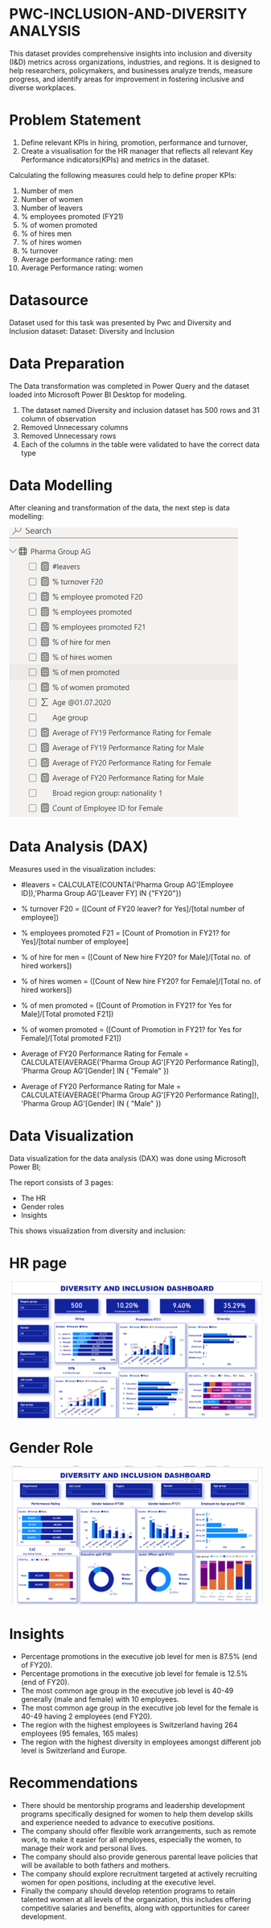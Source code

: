 # PWC-INCLUSION-AND-DIVERSITY ANALYSIS
This dataset provides comprehensive insights into inclusion and diversity (I&amp;D) metrics across organizations, industries, and regions. It is designed to help researchers, policymakers, and businesses analyze trends, measure progress, and identify areas for improvement in fostering inclusive and diverse workplaces.

# Problem Statement
1) Define relevant KPIs in hiring, promotion, performance and turnover, 
2) Create a visualisation for the HR manager that reflects all relevant Key Performance indicators(KPIs) and metrics in the dataset.

Calculating the following measures could help to define proper KPIs:
1) Number of men
2) Number of women
3) Number of leavers
4) % employees promoted (FY21)
5) % of women promoted
6) % of hires men
7) % of hires women
8) % turnover
9) Average performance rating: men
10) Average Performance rating: women

# Datasource
Dataset used for this task was presented by Pwc and Diversity and Inclusion dataset:
Dataset: Diversity and Inclusion

# Data Preparation
The Data transformation was completed in Power Query and the dataset loaded into Microsoft Power BI Desktop for modeling.
1) The dataset named Diversity and inclusion dataset has 500 rows and 31 column of observation
2) Removed Unnecessary columns
3) Removed Unnecessary rows
4) Each of the columns in the table were validated to have the correct data type

# Data Modelling
After cleaning and transformation of the data, the next step is data modelling:

![](pwc_datamodel.png.png)

# Data Analysis (DAX)
Measures used in the visualization includes:
- #leavers = CALCULATE(COUNTA('Pharma Group AG'[Employee ID]),'Pharma Group AG'[Leaver FY] IN {"FY20"})
  
- %  turnover F20 = ([Count of FY20 leaver? for Yes]/[total number of employee])
  
- % employees promoted F21 = [Count of Promotion in FY21? for Yes]/[total number of employee]
  
- % of hire for men = ([Count of New hire FY20? for Male]/[Total no. of hired workers])
  
- % of hires women = ([Count of New hire FY20? for Female]/[Total no. of hired workers])
  
- % of men promoted = ([Count of Promotion in FY21? for Yes for Male]/[Total promoted F21])
  
- % of women promoted = ([Count of Promotion in FY21? for Yes for Female]/[Total promoted F21])
  
- Average of FY20 Performance Rating for Female = CALCULATE(AVERAGE('Pharma Group AG'[FY20 Performance Rating]),
	'Pharma Group AG'[Gender] IN { "Female" })

- Average of FY20 Performance Rating for Male = CALCULATE(AVERAGE('Pharma Group AG'[FY20 Performance Rating]),
	'Pharma Group AG'[Gender] IN { "Male" })

# Data Visualization
Data visualization for the data analysis (DAX) was done using Microsoft Power BI;

The report consists of 3 pages:
- The HR
- Gender roles
- Insights

This shows visualization from diversity and inclusion:

# HR page

![](pwc.png1.png)

# Gender Role

![](pwc.png2.png)

# Insights

- Percentage promotions in the executive job level for men is 87.5% (end of FY20).
- Percentage promotions in the executive job level for female is 12.5% (end of FY20).
- The most common age group in the executive job level is 40-49 generally (male and female) with 10 employees.
- The  most common age group in the executive job level for the female is 40-49 having 2 employees (end FY20).
- The region with the highest employees is Switzerland having 264 employees (95 females, 165 males)
- The region with the highest diversity in employees amongst different job level is Switzerland and Europe.

# Recommendations

- There should be mentorship programs and leadership development programs specifically designed for women to help them develop skills and experience needed to advance to executive positions.
- The company should offer flexible work arrangements, such as remote work, to make it easier for all employees, especially the women, to manage their work and personal lives.
- The company should also provide generous parental leave policies that will be available to both fathers and mothers.
- The company should explore recruitment targeted at actively recruiting women for open positions, including at the executive level.
- Finally the company should develop retention programs to retain talented women at all levels of the organization, this includes offering competitive salaries and benefits, along with opportunities for career 
  development.



 






